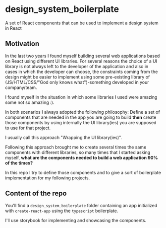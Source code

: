 # design_system_boilerplate
A set of React components that can be used to implement a design system in React

## Motivation
In the last two years I found myself building several web applications based on React using different UI libraries.
For several reasons the choice of a UI library is not always left to the developer of the application and also in 
cases in which the developer can choose, the constraints coming from the design might be easier to implement using some
pre-existing library of (JS/HTML/CSS/"God only knows what")-something developed in your company/team.

I found myself in the situation in which some libraries I used were amazing some not so amazing :).

In both scenarios I always adopted the following philosophy:
Define a set of components that are needed in the app you are going to build 
**then** create those components by using internally the UI library(ies) you are supposed to use for that project.

I usually call this approach "Wrapping the UI library(ies)".

Following this approach brought me to create several times the same components with different libraries, 
so many times that I started asking myself, **what are the components needed to build a web application 90% of the times?**

In this repo I try to define those components and to give a sort of boilerplate implementation for my following projects.

## Content of the repo
You'll find a `design_system_boilerplate` folder containing an app initialized with `create-react-app` using 
the `typescript` boilerplate.

I'll use storybook for implementing and showcasing the components.

